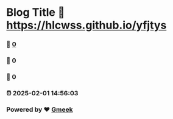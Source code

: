 # Blog Title :link: https://hlcwss.github.io/yfjtys 
### :page_facing_up: [0](https://hlcwss.github.io/yfjtys/tag.html) 
### :speech_balloon: 0 
### :hibiscus: 0 
### :alarm_clock: 2025-02-01 14:56:03 
### Powered by :heart: [Gmeek](https://github.com/Meekdai/Gmeek)

